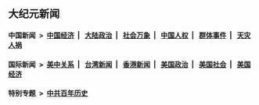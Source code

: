 ## 大纪元新闻

#### 中国新闻 &nbsp;>&nbsp; [中国经济](indexes/ncid283/README.md?09171645) &nbsp;| &nbsp; [大陆政治](indexes/ncid277/README.md?09171645) &nbsp;| &nbsp; [社会万象](indexes/ncid282/README.md?09171645) &nbsp;| &nbsp; [中国人权](indexes/ncid278/README.md?09171645) &nbsp;| &nbsp; [群体事件](indexes/ncid279/README.md?09171645) &nbsp;| &nbsp; [天灾人祸](indexes/ncid280/README.md?09171645)

#### 国际新闻 &nbsp;>&nbsp; [美中关系](indexes/nf1412576/README.md?09171645) &nbsp;| &nbsp; [台湾新闻](indexes/ncid1349361/README.md?09171645) &nbsp;| &nbsp; [香港新闻](indexes/ncid1349362/README.md?09171645) &nbsp;| &nbsp; [美国政治](indexes/ncid1078159/README.md?09171645) &nbsp;| &nbsp; [美国社会](indexes/ncid1078160/README.md?09171645) &nbsp;| &nbsp; [美国经济](indexes/ncid1078158/README.md?09171645)

#### 特别专题 &nbsp;>&nbsp; [中共百年历史](https://github.com/epoch-news/epoch-special/blob/master/README.md?09171645)  

